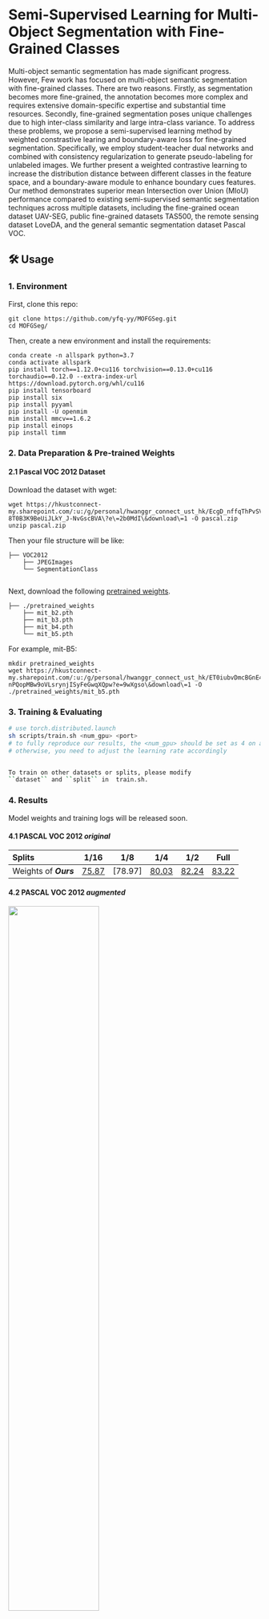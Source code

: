 #  Semi-Supervised Learning for Multi-Object Segmentation with  Fine-Grained Classes



Multi-object semantic segmentation has made significant progress. However, Few work has focused on multi-object semantic segmentation with fine-grained classes. There are two reasons. Firstly, as segmentation becomes more fine-grained, the annotation becomes more complex and requires extensive domain-specific expertise and substantial time resources. Secondly, fine-grained segmentation poses unique challenges due to high inter-class similarity and large intra-class variance. To address these problems, we propose a semi-supervised learning method by weighted constrastive learing and boundary-aware loss for fine-grained segmentation. Specifically, we employ student-teacher dual networks and combined with consistency regularization to generate pseudo-labeling for unlabeled images. We further present a weighted contrastive learning to increase the distribution distance between different classes in the feature space, and a boundary-aware module to enhance boundary cues features. Our method demonstrates superior mean Intersection over Union (MIoU) performance compared to existing semi-supervised semantic segmentation techniques across multiple datasets, including the fine-grained ocean dataset UAV-SEG, public fine-grained datasets TAS500, the remote sensing dataset LoveDA, and the general semantic segmentation dataset Pascal VOC.


## 🛠️ Usage

### 1. Environment

First, clone this repo:

```shell
git clone https://github.com/yfq-yy/MOFGSeg.git
cd MOFGSeg/
```

Then, create a new environment and install the requirements:
```shell
conda create -n allspark python=3.7
conda activate allspark
pip install torch==1.12.0+cu116 torchvision==0.13.0+cu116 torchaudio==0.12.0 --extra-index-url https://download.pytorch.org/whl/cu116
pip install tensorboard
pip install six
pip install pyyaml
pip install -U openmim
mim install mmcv==1.6.2
pip install einops
pip install timm
```

### 2. Data Preparation & Pre-trained Weights

#### 2.1 Pascal VOC 2012 Dataset
Download the dataset with wget:
```shell
wget https://hkustconnect-my.sharepoint.com/:u:/g/personal/hwanggr_connect_ust_hk/EcgD_nffqThPvSVXQz6-8T0B3K9BeUiJLkY_J-NvGscBVA\?e\=2b0MdI\&download\=1 -O pascal.zip
unzip pascal.zip
```
Then your file structure will be like:

```
├── VOC2012
    ├── JPEGImages
    └── SegmentationClass
    
```

Next, download the following [pretrained weights](https://hkustconnect-my.sharepoint.com/:f:/g/personal/hwanggr_connect_ust_hk/Eobv9tk6a6RJqGXEDm2D_TcB2mEn4r2-BLDkotZHkd2l6w?e=fJBy7v).
```
├── ./pretrained_weights
    ├── mit_b2.pth
    ├── mit_b3.pth
    ├── mit_b4.pth
    └── mit_b5.pth
```

For example, mit-B5:
```shell
mkdir pretrained_weights
wget https://hkustconnect-my.sharepoint.com/:u:/g/personal/hwanggr_connect_ust_hk/ET0iubvDmcBGnE43-nPQopMBw9oVLsrynjISyFeGwqXQpw?e=9wXgso\&download\=1 -O ./pretrained_weights/mit_b5.pth
```


### 3. Training & Evaluating

```bash
# use torch.distributed.launch
sh scripts/train.sh <num_gpu> <port>
# to fully reproduce our results, the <num_gpu> should be set as 4 on all three datasets
# otherwise, you need to adjust the learning rate accordingly


To train on other datasets or splits, please modify
``dataset`` and ``split`` in  train.sh.

```

### 4. Results

Model weights and training logs will be released soon.

#### 4.1 PASCAL VOC 2012 _original_

| Splits | 1/16 | 1/8  | 1/4 | 1/2 | Full |
| :- | - | - | - | - | - |
| Weights of _**Ours**_ | [75.87]() | [78.97] | [80.03]() | [82.24]() | [83.22]() |


#### 4.2 PASCAL VOC 2012 _augmented_

<p align="left">
<img src="./docs/pascal_aug.png" width=60% class="center">
</p>

| Splits | 1/16 | 1/8  | 1/4 | 1/2 |
| :- | - | - | - | - |
| Weights of _**Ours**_ | 78.67 | 79.36 | 79.79 | 80.98 |



#### 4.3 UAV-SEG


| Splits | 1/16 | 1/8  | 1/4 | 1/2 |
| :- | - | - | - | - |
| Weights of _**Ours**_ | 51.99 | 55.95 | 64.88 | 67.64 |


#### 4.4 Tas500


| Splits | 1/16 | 1/8  | 1/4 | 1/2 |
| :- | - | - | - | - |
| Weights of _**Ours**_ | 46.70 | 47.46 | 54.47 | 54.94 |



#### 4.5 loveda



| Splits | 1/16 | 1/8  | 1/4 | 1/2 |
| :- | - | - | - | - |
| Weights of _**Ours**_ | 55.95 | 55.48 | 56.20 | 56.79 |



## Acknowlegement
_**Ours**_ is built upon [AllSpark](https://github.com/xmed-lab/AllSpark.git), [UniMatch](https://github.com/LiheYoung/UniMatch) and [SegFormer](https://github.com/NVlabs/SegFormer). We thank their authors for making the source code publicly available.


